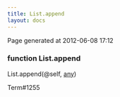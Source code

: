 ```yaml
---
title: List.append
layout: docs
---
```


<div class="bottom_right_note">Page generated at 2012-06-08 17:12</div>
<h3><span class="minor">function</span> List.append</h3>

List.append(@self, <a href="/docs/any.html">any</a>)
<p></p>

<p><span class="extra_minor">Term#1255</span></p>

